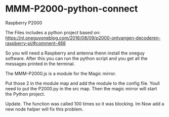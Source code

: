 # MMM-P2000-python-connect
Raspberry P2000 

The Files includes a python project based on:
https://nl.oneguyoneblog.com/2016/08/09/p2000-ontvangen-decoderen-raspberry-pi/#comment-488

So you will need a Raspberry and antenna thenn install the oneguy software.
After this you can run the python script and you get all the messages printed in the terminal.

The MMM-P2000.js is a module for the Magic mirror.

Put those 2 in the module map and add the module to the config file.
Youll need to put the P2000.py in the src map.
Then the magic mirror will start the Python project.


Update.
The function was called 100 times so it was blocking. Im Now add a new node helper will fix this problem.

